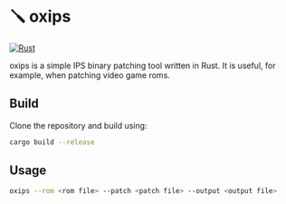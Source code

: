# 🪛 oxips

[![Rust](https://github.com/orellazri/oxips/actions/workflows/rust.yml/badge.svg)](https://github.com/orellazri/oxips/actions/workflows/rust.yml)

oxips is a simple IPS binary patching tool written in Rust. It is useful, for example, when patching video game roms.

## Build

Clone the repository and build using:

```bash
cargo build --release
```

## Usage

```bash
oxips --rom <rom file> --patch <patch file> --output <output file>
```
